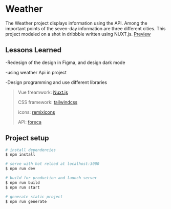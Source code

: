 

# Weather

The Weather project displays information using the API. Among the important points of the seven-day information are three different cities. This project modeled on a shot in dribbble written using NUXT.js. [Preview](https://weather-nuxt-one.vercel.app/)

## Lessons Learned

-Redesign of the design in Figma, and design dark mode

-using weather Api in project 

-Design programming and use different libraries

>Vue freamwork: [Nuxt.js](https://nuxtjs.org/)
>
>CSS framework: [tailwindcss](https://tailwindcss.com/)
>
>icons: [remixicons](https://remixicon.com/)
>
>API: [foreca](https://developer.foreca.com/)

## Project setup
```bash
# install dependencies
$ npm install

# serve with hot reload at localhost:3000
$ npm run dev

# build for production and launch server
$ npm run build
$ npm run start

# generate static project
$ npm run generate
```
